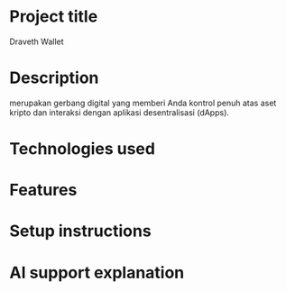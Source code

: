 # Project title
Draveth Wallet 
# Description
merupakan gerbang digital yang memberi Anda kontrol penuh atas aset kripto dan interaksi dengan aplikasi desentralisasi (dApps).
# Technologies used

# Features

# Setup instructions

# AI support explanation
